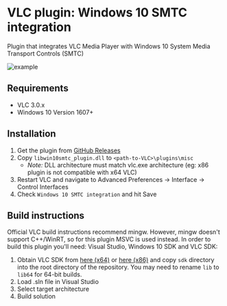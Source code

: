 # VLC plugin: Windows 10 SMTC integration

Plugin that integrates VLC Media Player with Windows 10 System Media Transport Controls (SMTC)

![example](https://i.imgur.com/md0ProP.png)

## Requirements

- VLC 3.0.x
- Windows 10 Version 1607+

## Installation

1. Get the plugin from [GitHub Releases](https://github.com/spmn/vlc-win10smtc/releases)
2. Copy `libwin10smtc_plugin.dll` to `<path-to-VLC>\plugins\misc`
    - *Note:* DLL architecture must match vlc.exe architecture (eg: x86 plugin is not compatible with x64 VLC)
3. Restart VLC and navigate to Advanced Preferences -> Interface -> Control Interfaces
4. Check `Windows 10 SMTC integration` and hit Save

## Build instructions

Official VLC build instructions recommend mingw. However, mingw doesn't support C++/WinRT, so for this plugin MSVC is used instead. In order to build this plugin you'll need: Visual Studio, Windows 10 SDK and VLC SDK:

1. Obtain VLC SDK from [here (x64)](https://get.videolan.org/vlc/3.0.16/win64/vlc-3.0.16-win64.7z) or [here (x86)](https://get.videolan.org/vlc/3.0.16/win32/vlc-3.0.16-win32.7z) and copy `sdk` directory into the root directory of the repository. You may need to rename `lib` to `lib64` for 64-bit builds.
2. Load .sln file in Visual Studio
3. Select target architecture
4. Build solution
